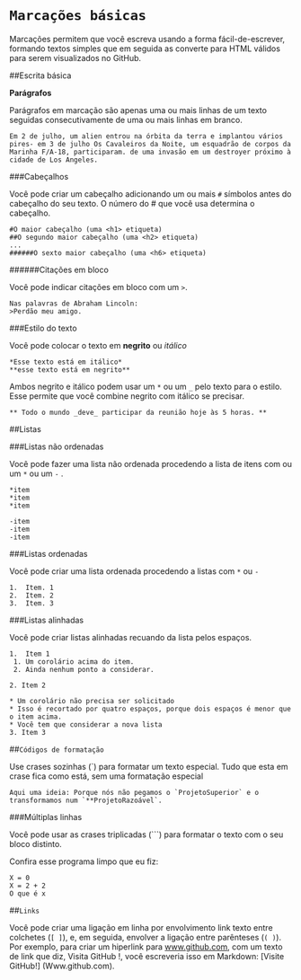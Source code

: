 # `Marcações básicas`

Marcações permitem que você escreva usando a forma fácil-de-escrever, formando textos simples que em seguida as converte para HTML válidos para serem visualizados no GitHub.

##Escrita básica

**Parágrafos**

Parágrafos em marcação são apenas uma ou mais linhas de um texto seguidas consecutivamente de uma ou mais linhas em branco.
```
Em 2 de julho, um alien entrou na órbita da terra e implantou vários pires- em 3 de julho Os Cavaleiros da Noite, um esquadrão de corpos da Marinha F/A-18, participaram. de uma invasão em um destroyer próximo à cidade de Los Angeles.
```

###Cabeçalhos

Você pode criar um cabeçalho adicionando um ou mais ```#``` símbolos antes do cabeçalho do seu texto. O número do # que você usa determina o cabeçalho.

```
#O maior cabeçalho (uma <h1> etiqueta)
##O segundo maior cabeçalho (uma <h2> etiqueta)
...
######O sexto maior cabeçalho (uma <h6> etiqueta)
```

######Citações em bloco

Você pode indicar citações em bloco com um ```>```.
```
Nas palavras de Abraham Lincoln:
>Perdão meu amigo.
```

###Estilo do texto

Você pode colocar o texto em **negrito** ou *itálico*

```
*Esse texto está em itálico*
**esse texto está em negrito**
```


Ambos negrito e itálico podem usar um ```*``` ou um ```_``` pelo texto para o estilo. Esse permite que você combine negrito com itálico se precisar.

```
** Todo o mundo _deve_ participar da reunião hoje às 5 horas. **
```

##Listas

###Listas não ordenadas

Você pode fazer uma lista não ordenada procedendo a lista de itens com ou um ```*``` ou um ```-```  .
```
*item
*item
*item

-item
-item
-item
```

###Listas ordenadas

Você pode criar uma lista ordenada procedendo a listas com ```*``` ou ```-```
```
1.	Item. 1
2.	Item. 2
3.	Item. 3
```

###Listas alinhadas

Você pode criar listas alinhadas recuando da lista pelos espaços.
```
1.	Item 1
 1. Um corolário acima do item.
 2. Ainda nenhum ponto a considerar.

2. Item 2

* Um corolário não precisa ser solicitado
* Isso é recortado por quatro espaços, porque dois espaços é menor que o item acima.
* Você tem que considerar a nova lista
3. Item 3
```

##`Códigos de formatação`

Use crases sozinhas (`) para formatar um texto especial. Tudo que esta em crase fica como está, sem uma formatação especial

```Aqui uma ideia: Porque nós não pegamos o `ProjetoSuperior` e o transformamos num `**ProjetoRazoável`.```

###Múltiplas linhas

Você pode usar as crases triplicadas (```) para formatar o texto com o seu bloco distinto.

Confira esse programa limpo que eu fiz:

```
X = 0
X = 2 + 2  
O que é x
``` 

##`Links`

Você pode criar uma ligação em linha por envolvimento link texto entre colchetes (```[ ]```), e, em seguida, envolver a ligação entre parênteses (```( )```).
Por exemplo, para criar um hiperlink para www.github.com, com um texto de link que diz, Visita GitHub !, você escreveria isso em Markdown: [Visite GitHub!] (Www.github.com).

